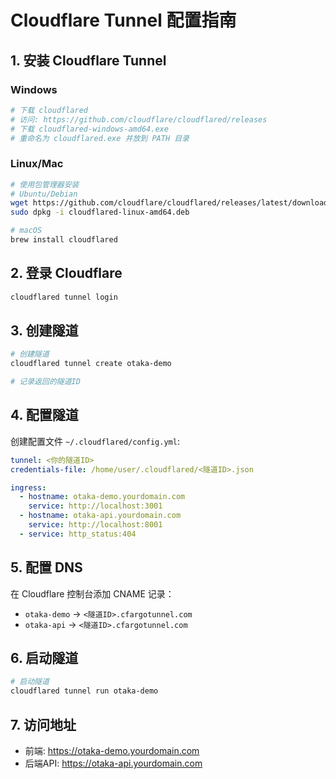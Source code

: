 # Cloudflare Tunnel 配置指南

## 1. 安装 Cloudflare Tunnel

### Windows
```bash
# 下载 cloudflared
# 访问: https://github.com/cloudflare/cloudflared/releases
# 下载 cloudflared-windows-amd64.exe
# 重命名为 cloudflared.exe 并放到 PATH 目录
```

### Linux/Mac
```bash
# 使用包管理器安装
# Ubuntu/Debian
wget https://github.com/cloudflare/cloudflared/releases/latest/download/cloudflared-linux-amd64.deb
sudo dpkg -i cloudflared-linux-amd64.deb

# macOS
brew install cloudflared
```

## 2. 登录 Cloudflare

```bash
cloudflared tunnel login
```

## 3. 创建隧道

```bash
# 创建隧道
cloudflared tunnel create otaka-demo

# 记录返回的隧道ID
```

## 4. 配置隧道

创建配置文件 `~/.cloudflared/config.yml`:

```yaml
tunnel: <你的隧道ID>
credentials-file: /home/user/.cloudflared/<隧道ID>.json

ingress:
  - hostname: otaka-demo.yourdomain.com
    service: http://localhost:3001
  - hostname: otaka-api.yourdomain.com
    service: http://localhost:8001
  - service: http_status:404
```

## 5. 配置 DNS

在 Cloudflare 控制台添加 CNAME 记录：
- `otaka-demo` -> `<隧道ID>.cfargotunnel.com`
- `otaka-api` -> `<隧道ID>.cfargotunnel.com`

## 6. 启动隧道

```bash
# 启动隧道
cloudflared tunnel run otaka-demo
```

## 7. 访问地址

- 前端: https://otaka-demo.yourdomain.com
- 后端API: https://otaka-api.yourdomain.com

